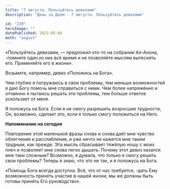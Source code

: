```yaml
---
title: "7 августа. Пользуйтесь девизами"
description: "День за Днем - 7 августа. Пользуйтесь девизами"

id: "220"
heroImage: ""
datePublished: 2023-05-04
moth: "avgust"
---
```


«Пользуйтесь девизами, — предложил кто-то на собрании Ал-Анона, -помните один
из них всё время и не позволяйте мыслям вытеснять его. Применяйте его в
жизни».

Возьмите, например, девиз «Положись на Бога».

Чем глубже я погружаюсь в свои проблемы, тем меньше возможностей я даю Богу
помочь мне справиться с ними. Чем более напряжённо и отчаянно я пытаюсь решать
эти проблемы, тем больше ответов ускользает от меня.

Я положусь на Бога. Если я не смогу разрешить возросшие трудности, Он,
возможно, сделает это, если я только смогу положиться на Него.

**Напоминание на сегодня**

Повторение этой маленькой фразы снова и снова даёт мне чувство облегчения и
расслабления, и уже ничто не кажется мне таким трудным, как прежде. Эта мысль
сбрасывает тяжёлую ношу с моих плеч и позволяет мне снова легко дышать. Почему
этот девиз казался мне таки сложным? Возможно, я думала, что только я смогу
решить свои проблемы? Теперь я знаю, что это не так, и я положусь на Бога.

«Помощь Бога всегда доступна. Всё, что от нас требуется, -дать Ему возможность
принять участие в нашей жизни, мы же должны быть готовы принять Его
руководство».
